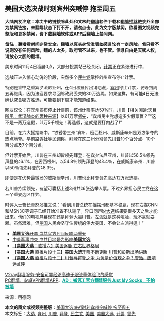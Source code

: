 <h2>美国大选决战时刻宾州突喊停 拖至周五</h2> <p class="notice"><b>大陆网友注意：本文中的链接除此处和文末的<a href="https://github.com/bannedbook/fanqiang" >翻墙</a>软件下载和<a href="https://github.com/killgcd/justmysocks/blob/master/README.md">翻墙推荐</a>链接外全部为禁网链接，未翻墙状态下打不开，请勿点击。此为文字版禁闻，欲看图文视频完整版和更多禁闻，请下载<a href="https://github.com/bannedbook/fanqiang">翻墙软件或APP</a>后翻墙上禁闻网。</p><p>备注：翻墙看新闻非常安全，翻墙以真实身份发表敏感言论有一定风险，但只看不说则没有任何风险，翻的人太多，政府管不过来，也不管。信息自由是天赋人权，请放心大胆的翻墙。</b></p>  <div class="entry"> <p>美东时间11月4日凌晨0点，大部分投票站已经关闭，<a href="https://www.bannedbook.org/bnews/tag/%E8%AE%A1%E7%A5%A8/" class="st_tag internal_tag" rel="tag" title="标签 计票 下的日志">计票</a>正在紧张进行中。</p> <p></p> <p>选战正进入惊心动魄的阶段，突然多个<a href="https://www.bannedbook.org/bnews/tag/%e6%b0%91%e4%b8%bb%e5%85%9a/" class="st_tag internal_tag" rel="tag" title="标签 民主党 下的日志">民主党</a>掌控的州宣布停止计票。</p>  <p>特别是重中之重宾夕法尼亚州，在4日凌晨传出消息说，<a href="https://www.bannedbook.org/bnews/tag/%E5%AE%BE%E5%B7%9E/" class="st_tag internal_tag" rel="tag" title="标签 宾州 下的日志">宾州</a>停止计票，要等到周五再继续，因为法官要求寻回邮政局丢失的30万选票。如果这样，有可能4日无法确认究竟哪方胜选，可能要到下周才能知道结果。</p> <p>网友议论：在宾州宣布停止计票前，该州计票率达59%时，<span class='wp_keywordlink'><a href="https://www.bannedbook.org/bnews/comments/20200816/1381118.html" title="天目所见：川普将再赢总统大选 共和党掌参众两院" target="_blank">川普</a></span>【相关阅读:<a href='https://www.bannedbook.org/bnews/comments/20200816/1381123.html' target='_blank'>天目所见：武汉肺炎的两种来源</a>】以61万票<a href="https://www.bannedbook.org/bnews/tag/%E9%A2%86%E5%85%88/" class="st_tag internal_tag" rel="tag" title="标签 领先 下的日志">领先</a>，“宾州民主党想造多少假票赢？”“这不是一两万造假，51万5千领先！再造假，这就是要打内战了!”</p> <p>目前，在六大摇摆州中，“铁锈带三州”宾州、密西根州、威斯康辛州是双方争夺的热点地带。早前路透社等民调称，<a href="https://www.bannedbook.org/bnews/tag/%e6%8b%9c%e7%99%bb/" class="st_tag internal_tag" rel="tag" title="标签 拜登 下的日志">拜登</a>在这三州分别领先<a href="https://www.bannedbook.org/bnews/tag/%e5%b7%9d%e6%99%ae/" class="st_tag internal_tag" rel="tag" title="标签 川普 下的日志">川普</a>10个百分点、10个百分点及7个百分点。</p>  <p>但计票开始后，川普在三州却皆领先拜登：在宾夕法尼亚州，川普以56.5%领先拜登的46.1%，在密西根州，以54.8％领先拜登的43.4％，在威斯康辛州，川普以50％领先拜登的48.3％。</p> <p>即便是在优势最微弱的威斯康辛州，川普也比拜登领先高达12万张选票。</p> <p>若川普持续领先，有望可囊括上述3州共36张选举人票。不过外界担心民主党在这三个重要选区作弊。</p>  <p>时评人士曹长青怒发推文说：“看到川普总统在摇摆州都基本稳赢，现在左媒CNN和MSNBC等调子已经开始准备不认输了，异口同声说<a href="https://www.bannedbook.org/bnews/tag/%e5%a4%a7%e9%80%89/" class="st_tag internal_tag" rel="tag" title="标签 大选 下的日志">大选</a>结果要很多天之后才能出来。他们的电视屏幕现在还是拜登大赢川普。左派就是这种嘴脸，玩不赢就耍赖。虽然艰难，但<a href="https://www.bannedbook.org/bnews/tag/%e7%be%8e%e5%9b%bd/" class="st_tag internal_tag" rel="tag" title="标签 美国 下的日志">美国</a>人民会坚守住传统的伟大美国，不会让左派得逞！”</p> <ul class='op-related-articles' title='相关阅读'> <li><a href='https://www.bannedbook.org/bnews/cbnews/20201104/1425671.html' target='_blank'><b>美国大选</b>开票 中共官方民间反响两重天</a></li> <li><a href='https://www.bannedbook.org/bnews/taiwannews/20201104/1425650.html' target='_blank'>中美军事冲突 中共目地是为影响<b>美国大选</b></a></li> <li><a href='https://www.bannedbook.org/bnews/taiwannews/20201104/1425646.html' target='_blank'>【<b>美国大选</b>：直播六】美国逐鹿 左右世界格局</a></li> <li><a href='https://www.bannedbook.org/bnews/bannedvideo/20201104/1425645.html' target='_blank'>【<b>美国大选</b> 直播片段十三】<b>美国大选</b>开票不断更新 川普和彭斯出场讲话</a></li> <li><a href='https://www.bannedbook.org/bnews/bannedvideo/20201104/1425629.html' target='_blank'>【<b>美国大选</b> 直播片段十二】川普与拜登之争 为何是价值观之争？唐浩、唐靖远点评</a></li> </ul> <p class="texttj"> <a href="https://www.bannedbook.org/forum23/topic22702.html" target="_blank">V2ray翻墙服务-安全可靠经济高速无限流量体验飞的感觉</a><br/> <a href="https://github.com/bannedbook/fanqiang/wiki/%E7%A6%81%E9%97%BB%E7%BD%91%E5%AE%89%E5%8D%93%E7%BF%BB%E5%A2%99%E6%96%B0%E9%97%BBAPP" target="_blank">PC翻墙、安卓VPN翻墙APP</a>、<span onclick="window.open('https://github.com/killgcd/justmysocks/blob/master/README.md')" style="font-weight:bold;color:#00A191;cursor:pointer;text-decoration:underline;outline:none">AD：搬瓦工官方翻墙服务Just My Socks，不怕被墙</span></p><p> 来源：明德网 </p><a name='sharetosocial'></a>       <div><b>本文的图文或视频完整版</b>：<a href='https://www.bannedbook.org/bnews/cnnews/20201104/1425681.html'>美国大选决战时刻宾州突喊停 拖至周五</a></div>  </div><!--END ENTRY--> <div class="postfooter"> <div>本文标签：<a href="https://www.bannedbook.org/bnews/tag/%e5%a4%a7%e9%80%89/" rel="tag">大选</a>, <a href="https://www.bannedbook.org/bnews/tag/%E5%AE%BE%E5%B7%9E/" rel="tag">宾州</a>, <a href="https://www.bannedbook.org/bnews/tag/%e5%b7%9d%e6%99%ae/" rel="tag">川普</a>, <a href="https://www.bannedbook.org/bnews/tag/%e6%8b%9c%e7%99%bb/" rel="tag">拜登</a>, <a href="https://www.bannedbook.org/bnews/tag/%e6%b0%91%e4%b8%bb%e5%85%9a/" rel="tag">民主党</a>, <a href="https://www.bannedbook.org/bnews/tag/%e7%be%8e%e5%9b%bd/" rel="tag">美国</a>, <a href="https://www.bannedbook.org/bnews/tag/%e7%be%8e%e5%9b%bd%e5%a4%a7%e9%80%89/" rel="tag">美国大选</a>, <a href="https://www.bannedbook.org/bnews/tag/%E8%AE%A1%E7%A5%A8/" rel="tag">计票</a>, <a href="https://www.bannedbook.org/bnews/tag/%E9%A2%86%E5%85%88/" rel="tag">领先</a></div>  </div><!--END POSTFOOTER--> 